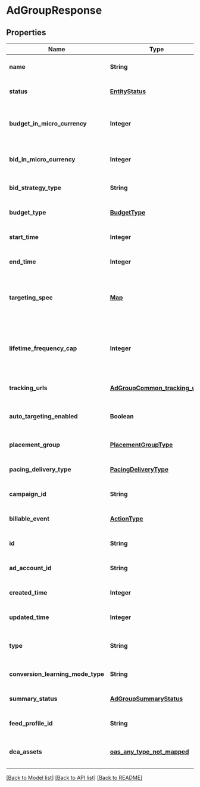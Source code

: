# AdGroupResponse
## Properties

| Name | Type | Description | Notes |
|------------ | ------------- | ------------- | -------------|
| **name** | **String** | Ad group name. | [optional] [default to null] |
| **status** | [**EntityStatus**](EntityStatus.md) | Ad group/entity status. | [optional] [default to null] |
| **budget\_in\_micro\_currency** | **Integer** | Budget in micro currency. This field is **REQUIRED** for non-CBO (campaign budget optimization) campaigns.  A CBO campaign automatically generates ad group budgets from its campaign budget to maximize campaign outcome. A CBO campaign is limited to 70 or less ad groups. | [optional] [default to null] |
| **bid\_in\_micro\_currency** | **Integer** | Bid price in micro currency. This field is **REQUIRED** for the following campaign objective_type/billable_event combinations: AWARENESS/IMPRESSION, CONSIDERATION/CLICKTHROUGH, CATALOG_SALES/CLICKTHROUGH, VIDEO_VIEW/VIDEO_V_50_MRC. | [optional] [default to null] |
| **bid\_strategy\_type** | **String** |  | [optional] [default to null] |
| **budget\_type** | [**BudgetType**](BudgetType.md) |  | [optional] [default to null] |
| **start\_time** | **Integer** | Ad group start time. Unix timestamp in seconds. Defaults to current time. | [optional] [default to null] |
| **end\_time** | **Integer** | Ad group end time. Unix timestamp in seconds. | [optional] [default to null] |
| **targeting\_spec** | [**Map**](array.md) | Ad group targeting specification defining the ad group target audience. For example, &#39;{\&quot;APPTYPE\&quot;:[\&quot;iphone\&quot;], \&quot;GENDER\&quot;:[\&quot;male\&quot;], \&quot;LOCALE\&quot;:[\&quot;en-US\&quot;], \&quot;LOCATION\&quot;:[\&quot;501\&quot;], \&quot;AGE_BUCKET\&quot;:[\&quot;25-34\&quot;]}&#39; | [optional] [default to null] |
| **lifetime\_frequency\_cap** | **Integer** | Set a limit to the number of times a promoted pin from this campaign can be impressed by a pinner within the past rolling 30 days. Only available for CPM (cost per mille (1000 impressions))  ad groups. A CPM ad group has an IMPRESSION &lt;a href&#x3D;\\\&quot;/docs/redoc/#section/Billable-event\\\&quot;&gt;billable_event&lt;/a&gt; value. This field **REQUIRES** the &#x60;end_time&#x60; field. | [optional] [default to null] |
| **tracking\_urls** | [**AdGroupCommon_tracking_urls**](AdGroupCommon_tracking_urls.md) |  | [optional] [default to null] |
| **auto\_targeting\_enabled** | **Boolean** | Enable auto-targeting for ad group. Also known as &lt;a href&#x3D;\&quot;https://help.pinterest.com/en/business/article/expanded-targeting\&quot; target&#x3D;\&quot;_blank\&quot;&gt;\&quot;expanded targeting\&quot;&lt;/a&gt;. | [optional] [default to null] |
| **placement\_group** | [**PlacementGroupType**](PlacementGroupType.md) | &lt;a href&#x3D;\\\&quot;/docs/redoc/#section/Placement-group\\\&quot;&gt;Placement group&lt;/a&gt;. | [optional] [default to null] |
| **pacing\_delivery\_type** | [**PacingDeliveryType**](PacingDeliveryType.md) | Pacing delivery type. With ACCELERATED, an ad group budget is spent as fast as possible. With STANDARD, an ad group budget is spent smoothly over a day. | [optional] [default to null] |
| **campaign\_id** | **String** | Campaign ID of the ad group. | [optional] [default to null] |
| **billable\_event** | [**ActionType**](ActionType.md) |  | [optional] [default to null] |
| **id** | **String** | Ad group ID. | [optional] [default to null] |
| **ad\_account\_id** | **String** | Advertiser ID. | [optional] [default to null] |
| **created\_time** | **Integer** | Ad group creation time. Unix timestamp in seconds. | [optional] [default to null] |
| **updated\_time** | **Integer** | Ad group last update time. Unix timestamp in seconds. | [optional] [default to null] |
| **type** | **String** | Always \&quot;adgroup\&quot;. | [optional] [default to adgroup] |
| **conversion\_learning\_mode\_type** | **String** | oCPM learn mode | [optional] [default to null] |
| **summary\_status** | [**AdGroupSummaryStatus**](AdGroupSummaryStatus.md) | Ad group summary status. | [optional] [default to null] |
| **feed\_profile\_id** | **String** | Feed Profile ID associated to the adgroup. | [optional] [default to null] |
| **dca\_assets** | [**oas_any_type_not_mapped**](.md) | [DCA] The Dynamic creative assets to use for DCA. Dynamic Creative Assembly (DCA) accepts basic creative assets of an ad (image, video, title, call to action, logo etc). Then it automatically generates optimized ad combinations based on these assets. | [optional] [default to null] |

[[Back to Model list]](../README.md#documentation-for-models) [[Back to API list]](../README.md#documentation-for-api-endpoints) [[Back to README]](../README.md)


